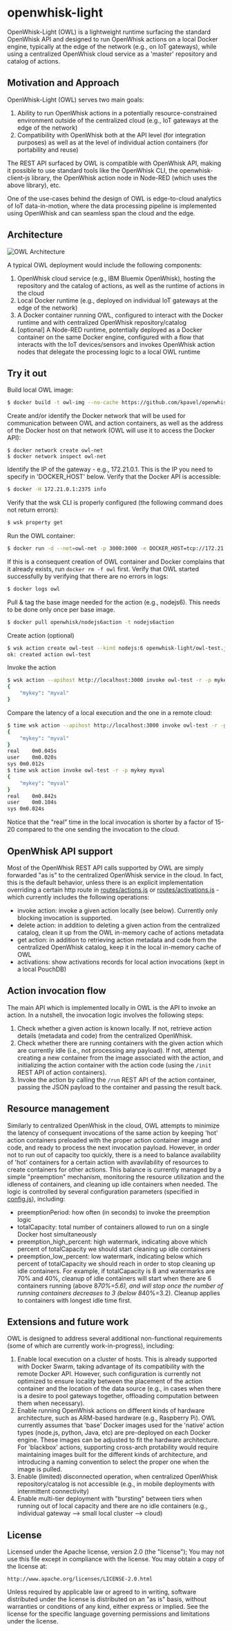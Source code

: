 # openwhisk-light

OpenWhisk-Light (OWL) is a lightweight runtime surfacing the standard OpenWhisk API and designed to run OpenWhisk actions on a local Docker engine, typically at the edge of the network (e.g., on IoT gateways), while using a centralized OpenWhisk cloud service as a 'master' repository and catalog of actions.

## Motivation and Approach

OpenWhisk-Light (OWL) serves two main goals:
1. Ability to run OpenWhisk actions in a potentially resource-constrained environment outside of the centralized cloud (e.g., IoT gateways at the edge of the network)
2. Compatibility with OpenWhisk both at the API level (for integration purposes) as well as at the level of individual action containers (for portability and reuse)

The REST API surfaced by OWL is compatible with OpenWhisk API, making it possible to use standard tools like the OpenWhisk CLI, the openwhisk-client-js library, the OpenWhisk action node in Node-RED (which uses the above library), etc.

One of the use-cases behind the design of OWL is edge-to-cloud analytics of IoT data-in-motion, where the data processing pipeline is implemented using OpenWhisk and can seamless span the cloud and the edge.

## Architecture

![OWL Architecture](owl-arch.png)

A typical OWL deployment would include the following components:
1. OpenWhisk cloud service (e.g., IBM Bluemix OpenWhisk), hosting the repository and the catalog of actions, as well as the runtime of actions in the cloud
2. Local Docker runtime (e.g., deployed on individual IoT gateways at the edge of the network)
3. A Docker container running OWL, configured to interact with the Docker runtime and with centralized OpenWhisk repository/catalog
4. [optional] A Node-RED runtime, potentially deployed as a Docker container on the same Docker engine, configured with a flow that interacts with the IoT devices/sensors and invokes OpenWhisk action nodes that delegate the processing logic to a local OWL runtime

## Try it out
Build local OWL image:
``` sh
$ docker build -t owl-img --no-cache https://github.com/kpavel/openwhisk-light.git
```
Create and/or identify the Docker network that will be used for communication between OWL and action containers, as well as the address of the Docker host on that network (OWL will use it to access the Docker API):
```
$ docker network create owl-net
$ docker network inspect owl-net
```
Identify the IP of the gateway - e.g., 172.21.0.1. This is the IP you need to specify in 'DOCKER_HOST' below. Verify that the Docker API is accessible:
``` sh
$ docker -H 172.21.0.1:2375 info
```
Verify that the wsk CLI is properly configured (the following command does not return errors):
``` sh
$ wsk property get
```
Run the OWL container:
``` sh
$ docker run -d --net=owl-net -p 3000:3000 -e DOCKER_HOST=tcp://172.21.0.1:2375 -e OPENWHISK_API=https://openwhisk.ng.bluemix.net/api/v1 -e OPENWHISK_HOST=https://openwhisk.ng.bluemix.net --name owl owl-img
```
If this is a consequent creation of OWL container and Docker complains that it already exists, run `docker rm -f owl` first. Verify that OWL started successfully by verifying that there are no errors in logs:
``` sh
$ docker logs owl
```
Pull & tag the base image needed for the action (e.g., nodejs6). This needs to be done only once per base image.
``` sh
$ docker pull openwhisk/nodejs6action -t nodejs6action
```
Create action (optional)
``` sh
$ wsk action create owl-test --kind nodejs:6 openwhisk-light/owl-test.js
ok: created action owl-test
```
Invoke the action
``` sh
$ wsk action --apihost http://localhost:3000 invoke owl-test -r -p mykey myval
{
    "mykey": "myval"
}
```
Compare the latency of a local execution and the one in a remote cloud:
``` sh
$ time wsk action --apihost http://localhost:3000 invoke owl-test -r -p mykey myval
{
    "mykey": "myval"
}
real	0m0.045s
user	0m0.020s
sys	0m0.012s
$ time wsk action invoke owl-test -r -p mykey myval
{
    "mykey": "myval"
}
real	0m0.842s
user	0m0.104s
sys	0m0.024s
```
Notice that the "real" time in the local invocation is shorter by a factor of 15-20 compared to the one sending the invocation to the cloud.

## OpenWhisk API support

Most of the OpenWhisk REST API calls supported by OWL are simply forwarded "as is" to the centralized OpenWhisk service in the cloud. In fact, this is the default behavior, unless there is an explicit implementation overriding a certain http route in [routes/actions.js](routes/actions.js) or [routes/activations.js](routes/activations.js) - which currently includes the following operations:
- invoke action: invoke a given action locally (see below). Currently only blocking invocation is supported.
- delete action: in addition to deleting a given action from the centralized catalog, clean it up from the OWL in-memory cache of actions metadata
- get action: in addition to retrieving action metadata and code from the centralized OpenWhisk catalog, keep it in the local in-memory cache of OWL
- activations: show activations records for local action invocations (kept in a local PouchDB)

## Action invocation flow
The main API which is implemented locally in OWL is the API to invoke an action. In a nutshell, the invocation logic involves the following steps:
1. Check whether a given action is known locally. If not, retrieve action details (metadata and code) from the centralized OpenWhisk.
2. Check whether there are running containers with the given action which are currently idle (i.e., not processing any payload). If not, attempt creating a new container from the image associated with the action, and initializing the action container with the action code (using the `/init` REST API of action containers).
3. Invoke the action by calling the `/run` REST API of the action container, passing the JSON payload to the container and passing the result back.

## Resource management
Similarly to centralized OpenWhisk in the cloud, OWL attempts to minimize the latency of consequent invocations of the same action by keeping 'hot' action containers preloaded with the proper action container image and code, and ready to process the next invocation payload. However, in order not to run out of capacity too quickly, there is a need to balance availability of 'hot' containers for a certain action with avavilability of resources to create containers for other actions. This balance is currently managed by a simple "preemption" mechanism, monitoring the resource utilization and the idleness of containers, and cleaning up idle containers when needed. The logic is controlled by several configuration parameters (specified in [config.js](config.js)), including:
- preemptionPeriod: how often (in seconds) to invoke the preemption logic
- totalCapacity: total number of containers allowed to run on a single Docker host simultaneously
- preemption_high_percent: high watermark, indicating above which percent of totalCapacity we should start cleaning up idle containers
- preemption_low_percent: low watermark, indicating below which percent of totalCapacity we should reach in order to stop cleaning up idle containers.
For example, if totalCapacity is 8 and watermarks are 70% and 40%, cleanup of idle containers will start when there are 6 containers running (above 8*70%=5.6), and will stop once the number of running containers decreases to 3 (below 8*40%=3.2). Cleanup applies to containers with longest idle time first.


## Extensions and future work

OWL is designed to address several additional non-functional requirements (some of which are currently work-in-progress), including:
1. Enable local execution on a cluster of hosts. This is already supported with Docker Swarm, taking advantage of its compatibility with the remote Docker API. However, such configuration is currently not optimized to ensure locality between the placement of the action container and the location of the data source (e.g., in cases when there is a desire to pool gateways together, offloading computation between them when necessary).
2. Enable running OpenWhisk actions on different kinds of hardware architecture, such as ARM-based hardware (e.g., Raspberry Pi). OWL currently assumes that 'base' Docker images used for the 'native' action types (node.js, python, Java, etc) are pre-deployed on each Docker engine. These images can be adjusted to fit the hardware architecture. For 'blackbox' actions, supporting cross-arch protability would require maintaining images built for the different kinds of architecture, and introducing a naming convention to select the proper one when the image is pulled.
3. Enable (limited) disconnected operation, when centralized OpenWhisk repository/catalog is not accessible (e.g., in mobile deployments with intermittent connectivity)
4. Enable multi-tier deployment with "bursting" between tiers when running out of local capacity and there are no idle containers (e.g., individual gateway --> small local cluster --> cloud)


## License

Licensed under the Apache license, version 2.0 (the "license"); You may not use this file except in compliance with the license. You may obtain a copy of the license at:

    http://www.apache.org/licenses/LICENSE-2.0.html

Unless required by applicable law or agreed to in writing, software distributed under the license is distributed on an "as is" basis, without warranties or conditions of any kind, either express or implied. See the license for the specific language governing permissions and limitations under the license.
